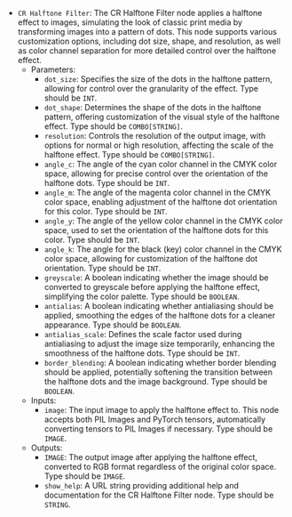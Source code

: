 - `CR Halftone Filter`: The CR Halftone Filter node applies a halftone effect to images, simulating the look of classic print media by transforming images into a pattern of dots. This node supports various customization options, including dot size, shape, and resolution, as well as color channel separation for more detailed control over the halftone effect.
    - Parameters:
        - `dot_size`: Specifies the size of the dots in the halftone pattern, allowing for control over the granularity of the effect. Type should be `INT`.
        - `dot_shape`: Determines the shape of the dots in the halftone pattern, offering customization of the visual style of the halftone effect. Type should be `COMBO[STRING]`.
        - `resolution`: Controls the resolution of the output image, with options for normal or high resolution, affecting the scale of the halftone effect. Type should be `COMBO[STRING]`.
        - `angle_c`: The angle of the cyan color channel in the CMYK color space, allowing for precise control over the orientation of the halftone dots. Type should be `INT`.
        - `angle_m`: The angle of the magenta color channel in the CMYK color space, enabling adjustment of the halftone dot orientation for this color. Type should be `INT`.
        - `angle_y`: The angle of the yellow color channel in the CMYK color space, used to set the orientation of the halftone dots for this color. Type should be `INT`.
        - `angle_k`: The angle for the black (key) color channel in the CMYK color space, allowing for customization of the halftone dot orientation. Type should be `INT`.
        - `greyscale`: A boolean indicating whether the image should be converted to greyscale before applying the halftone effect, simplifying the color palette. Type should be `BOOLEAN`.
        - `antialias`: A boolean indicating whether antialiasing should be applied, smoothing the edges of the halftone dots for a cleaner appearance. Type should be `BOOLEAN`.
        - `antialias_scale`: Defines the scale factor used during antialiasing to adjust the image size temporarily, enhancing the smoothness of the halftone dots. Type should be `INT`.
        - `border_blending`: A boolean indicating whether border blending should be applied, potentially softening the transition between the halftone dots and the image background. Type should be `BOOLEAN`.
    - Inputs:
        - `image`: The input image to apply the halftone effect to. This node accepts both PIL Images and PyTorch tensors, automatically converting tensors to PIL Images if necessary. Type should be `IMAGE`.
    - Outputs:
        - `IMAGE`: The output image after applying the halftone effect, converted to RGB format regardless of the original color space. Type should be `IMAGE`.
        - `show_help`: A URL string providing additional help and documentation for the CR Halftone Filter node. Type should be `STRING`.
